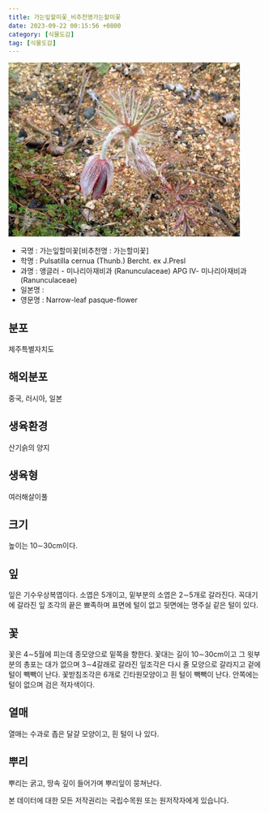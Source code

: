 ```yaml
---
title: 가는잎할미꽃_비추천명가는할미꽃
date: 2023-09-22 00:15:56 +0800
category: [식물도감]
tag: [식물도감]
---
```




![가는잎할미꽃[비추천명 : 가는할미꽃]](/assets/img/fileUpload/plants/basic/Ranunculaceae/Pulsatilla/19427/2_th2.JPG)
- 국명 : 가는잎할미꽃[비추천명 : 가는할미꽃]
- 학명 : Pulsatilla cernua (Thunb.) Bercht. ex J.Presl
- 과명 : 앵글러 - 미나리아재비과 (Ranunculaceae) APG Ⅳ- 미나리아재비과 (Ranunculaceae)
- 일본명 : 
- 영문명 : Narrow-leaf pasque-flower


## 분포
제주특별자치도
## 해외분포
중국, 러시아, 일본
## 생육환경
산기슭의 양지
## 생육형
여러해살이풀
## 크기
높이는 10∼30cm이다.
## 잎
잎은 기수우상복엽이다. 소엽은 5개이고, 밑부분의 소엽은 2∼5개로 갈라진다. 꼭대기에 갈라진 잎 조각의 끝은 뾰족하며 표면에 털이 없고 뒷면에는 명주실 같은 털이 있다.
## 꽃
꽃은 4∼5월에 피는데 종모양으로 밑쪽을 향한다. 꽃대는 길이 10∼30cm이고 그 윗부분의 총포는 대가 없으며 3∼4갈래로 갈라진 잎조각은 다시 줄 모양으로 갈라지고 겉에 털이 빽빽이 난다. 꽃받침조각은 6개로  긴타원모양이고 흰 털이 빽빽이 난다. 안쪽에는 털이 없으며 검은 적자색이다.
## 열매
열매는 수과로 좁은 달걀 모양이고, 흰 털이 나 있다.
## 뿌리
뿌리는 굵고, 땅속 깊이 들어가며 뿌리잎이 뭉쳐난다.






본 데이터에 대한 모든 저작권리는 국립수목원 또는 원저작자에게 있습니다.
